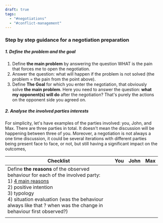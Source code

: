 ```yaml
---
draft: true
tags:
  - "#negotiations"
  - "#conflict-management"
---
```

### Step by step guidance for a negotiation preparation

##### 1. Define the problem and the goal
1. Define **the main problem** by answering the question WHAT is the pain that forces me to open the negotiation.
2. Answer the question: what will happen if the problem is not solved (the problem = the pain from the point above).
3. Define **The Goal** for which you enter the negotiation, that obviously solve **the main problem**. Here you need to answer the question: **what my opponent(s) will do** after the negotiation? That's purely the actions on the opponent side you agreed on.
##### 2. Analyse the involved parties interests
For simplicity, let's have examples of the parties involved: you, John, and Max. There are three parties in total. It doesn't mean the discussion will be happening between three of you. Moreover, a negotiation is not always a one time discussion, it could be several iterations with different parties being present face to face, or not, but still having a significant impact on the outcomes,


| Checklist                                                                                                                                                                                                                                                              | You | John | Max |
| ---------------------------------------------------------------------------------------------------------------------------------------------------------------------------------------------------------------------------------------------------------------------- | --- | ---- | --- |
| Define **the reasons** of the observed behaviour for each of the involved party: <br>1) [4 main reasons ]()<br>2) positive intention<br>3) typology<br>4) situation evaluation (was the behaviour always like that ? when was the change in behaviour first observed?) |     |      |     |
|                                                                                                                                                                                                                                                                        |     |      |     |

